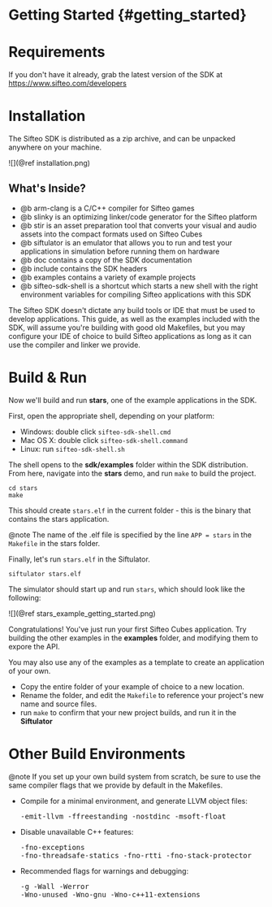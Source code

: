 
Getting Started     {#getting_started}
===============

# Requirements
If you don't have it already, grab the latest version of the SDK at https://www.sifteo.com/developers

# Installation

The Sifteo SDK is distributed as a zip archive, and can be unpacked anywhere on your machine.

![](@ref installation.png)

## What's Inside?
* @b arm-clang is a C/C++ compiler for Sifteo games
* @b slinky is an optimizing linker/code generator for the Sifteo platform
* @b stir is an asset preparation tool that converts your visual and audio assets into the compact formats used on Sifteo Cubes
* @b siftulator is an emulator that allows you to run and test your applications in simulation before running them on hardware
* @b doc contains a copy of the SDK documentation
* @b include contains the SDK headers
* @b examples contains a variety of example projects
* @b sifteo-sdk-shell is a shortcut which starts a new shell with the right environment variables for compiling Sifteo applications with this SDK

The Sifteo SDK doesn't dictate any build tools or IDE that must be used to develop applications. This guide, as well as the examples included with the SDK, will assume you're building with good old Makefiles, but you may configure your IDE of choice to build Sifteo applications as long as it can use the compiler and linker we provide.

# Build & Run
Now we'll build and run __stars__, one of the example applications in the SDK.

First, open the appropriate shell, depending on your platform:
* Windows: double click `sifteo-sdk-shell.cmd`
* Mac OS X: double click `sifteo-sdk-shell.command`
* Linux: run `sifteo-sdk-shell.sh`

The shell opens to the __sdk/examples__ folder within the SDK distribution. From here, navigate into the __stars__ demo, and run `make` to build the project.

	cd stars
	make

This should create `stars.elf` in the current folder - this is the binary that contains the stars application.

@note The name of the .elf file is specified by the line `APP = stars` in the `Makefile` in the stars folder.

Finally, let's run `stars.elf` in the Siftulator.

	siftulator stars.elf

The simulator should start up and run `stars`, which should look like the following:

![](@ref stars_example_getting_started.png)

Congratulations! You've just run your first Sifteo Cubes application. Try building the other examples in the __examples__ folder, and modifying them to expore the API.

You may also use any of the examples as a template to create an application of your own.
* Copy the entire folder of your example of choice to a new location.
* Rename the folder, and edit the `Makefile` to reference your project's new name and source files.
* run `make` to confirm that your new project builds, and run it in the __Siftulator__

# Other Build Environments

@note If you set up your own build system from scratch, be sure to use the same compiler flags that we provide by default in the Makefiles.
* Compile for a minimal environment, and generate LLVM object files: <pre>-emit-llvm -ffreestanding -nostdinc -msoft-float</pre>
* Disable unavailable C++ features: <pre>-fno-exceptions -fno-threadsafe-statics -fno-rtti -fno-stack-protector</pre>
* Recommended flags for warnings and debugging:<pre>-g -Wall -Werror -Wno-unused -Wno-gnu -Wno-c++11-extensions</pre>
